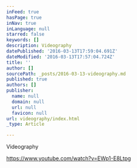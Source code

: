 ```yaml
---
inFeed: true
hasPage: true
inNav: true
inLanguage: null
starred: false
keywords: []
description: Videography
datePublished: '2016-03-13T17:59:04.691Z'
dateModified: '2016-03-13T17:57:04.724Z'
title: ''
author: []
sourcePath: _posts/2016-03-13-videography.md
published: true
authors: []
publisher:
  name: null
  domain: null
  url: null
  favicon: null
url: videography/index.html
_type: Article

---
```

Videography

https://www.youtube.com/watch?v=EWp1-E8Ltpg